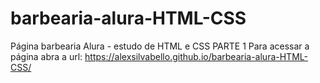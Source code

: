 # barbearia-alura-HTML-CSS
Página barbearia Alura - estudo de HTML e CSS PARTE 1
Para acessar a página abra a url: https://alexsilvabello.github.io/barbearia-alura-HTML-CSS/
